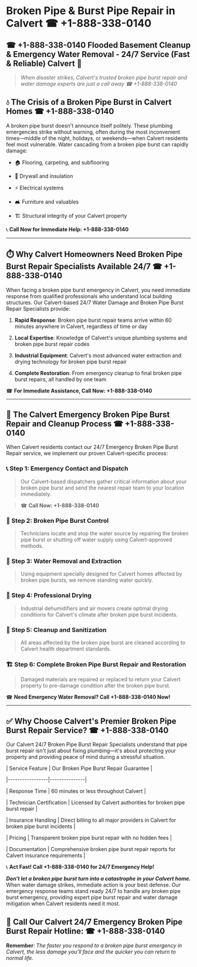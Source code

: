 # Broken Pipe & Burst Pipe Repair in Calvert ☎ +1-888-338-0140  
## ☎ +1-888-338-0140 Flooded Basement Cleanup & Emergency Water Removal - 24/7 Service (Fast & Reliable) Calvert 🚨  

> *When disaster strikes, Calvert's trusted broken pipe burst repair and water damage experts are just a call away ☎ +1-888-338-0140*  

## 💧 The Crisis of a Broken Pipe Burst in Calvert Homes ☎ +1-888-338-0140  

A broken pipe burst doesn't announce itself politely. These plumbing emergencies strike without warning, often during the most inconvenient times—middle of the night, holidays, or weekends—when Calvert residents feel most vulnerable. Water cascading from a broken pipe burst can rapidly damage:  

* 🏠 Flooring, carpeting, and subflooring  
* 🧱 Drywall and insulation  
* ⚡ Electrical systems  
* 🛋️ Furniture and valuables  
* 🏗️ Structural integrity of your Calvert property  

📞 **Call Now for Immediate Help: +1-888-338-0140**  

---  

## ⏱️ Why Calvert Homeowners Need Broken Pipe Burst Repair Specialists Available 24/7 ☎ +1-888-338-0140  

When facing a broken pipe burst emergency in Calvert, you need immediate response from qualified professionals who understand local building structures. Our Calvert-based 24/7 Water Damage and Broken Pipe Burst Repair Specialists provide:  

1. **Rapid Response**: Broken pipe burst repair teams arrive within 60 minutes anywhere in Calvert, regardless of time or day  
2. **Local Expertise**: Knowledge of Calvert's unique plumbing systems and broken pipe burst repair codes  
3. **Industrial Equipment**: Calvert's most advanced water extraction and drying technology for broken pipe burst repair  
4. **Complete Restoration**: From emergency cleanup to final broken pipe burst repairs, all handled by one team  

☎ **For Immediate Assistance, Call Now: +1-888-338-0140**  

---  

## 🔧 The Calvert Emergency Broken Pipe Burst Repair and Cleanup Process ☎ +1-888-338-0140  

When Calvert residents contact our 24/7 Emergency Broken Pipe Burst Repair service, we implement our proven Calvert-specific process:  

### 📞 Step 1: Emergency Contact and Dispatch  
> Our Calvert-based dispatchers gather critical information about your broken pipe burst and send the nearest repair team to your location immediately.  
> ☎ **Call Now: +1-888-338-0140**  

### 🚿 Step 2: Broken Pipe Burst Control  
> Technicians locate and stop the water source by repairing the broken pipe burst or shutting off water supply using Calvert-approved methods.  

### 🌊 Step 3: Water Removal and Extraction  
> Using equipment specially designed for Calvert homes affected by broken pipe bursts, we remove standing water quickly.  

### 💨 Step 4: Professional Drying  
> Industrial dehumidifiers and air movers create optimal drying conditions for Calvert's climate after broken pipe burst incidents.  

### 🧼 Step 5: Cleanup and Sanitization  
> All areas affected by the broken pipe burst are cleaned according to Calvert health department standards.  

### 🏗️ Step 6: Complete Broken Pipe Burst Repair and Restoration  
> Damaged materials are repaired or replaced to return your Calvert property to pre-damage condition after the broken pipe burst.  

☎ **Need Emergency Water Removal? Call +1-888-338-0140 Now!**  

---  

## ✅ Why Choose Calvert's Premier Broken Pipe Burst Repair Service? ☎ +1-888-338-0140  

Our Calvert 24/7 Broken Pipe Burst Repair Specialists understand that pipe burst repair isn't just about fixing plumbing—it's about protecting your property and providing peace of mind during a stressful situation.  

| Service Feature | Our Broken Pipe Burst Repair Guarantee |  
|-----------------|---------------|  
| Response Time | 60 minutes or less throughout Calvert |  
| Technician Certification | Licensed by Calvert authorities for broken pipe burst repair |  
| Insurance Handling | Direct billing to all major providers in Calvert for broken pipe burst incidents |  
| Pricing | Transparent broken pipe burst repair with no hidden fees |  
| Documentation | Comprehensive broken pipe burst repair reports for Calvert insurance requirements |  

📞 **Act Fast! Call +1-888-338-0140 for 24/7 Emergency Help!**  

***Don't let a broken pipe burst turn into a catastrophe in your Calvert home.*** When water damage strikes, immediate action is your best defense. Our emergency response teams stand ready 24/7 to handle any broken pipe burst emergency, providing expert pipe burst repair and water damage mitigation when Calvert residents need it most.  

## 📱 Call Our Calvert 24/7 Emergency Broken Pipe Burst Repair Hotline: ☎ +1-888-338-0140  

**Remember**: *The faster you respond to a broken pipe burst emergency in Calvert, the less damage you'll face and the quicker you can return to normal life.*